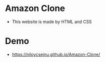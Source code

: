 # Amazon Clone 
- This website is made by HTML and CSS
# Demo
- https://niloycsejnu.github.io/Amazon-Clone/
